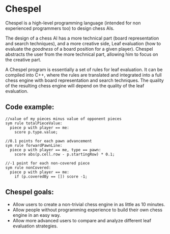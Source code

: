Chespel
=======

Chespel is a high-level programming language (intended for non experienced programmers too) to design chess AIs.

The design of a chess AI has a more technical part (board representation and search techniques), and a more creative side, Leaf evaluation (how to evaluate the *goodness* of a board position for a given player). Chespel abstracts the user from the more technical part, allowing him to focus on the creative part.

A Chespel program is essentially a set of rules for leaf evaluation. It can be compiled into C++, where the rules are translated and integrated into a full chess engine with board representation and search techniques. The quality of the resulting chess engine will depend on the quality of the leaf evaluation.

Code example:
-------------

    //value of my pieces minus value of opponent pieces
    sym rule totalPieceValue:
      piece p with player == me:
      	score p.type.value;
      
    //0.1 points for each pawn advancement
    sym rule forwardPawnLine:
      piece p with player == me, type == pawn:
      	score abs(p.cell.row - p.startingRow) * 0.1;
      	
    //-1 point for each non-covered piece
    sym rule nonCovered:
      piece p with player == me:
      	if (p.coveredBy == []) score -1;


Chespel goals:
--------------
- Allow users to create a non-trivial chess engine in as little as 10 minutes.
- Allow people without programming experience to build their own chess engine in an easy way.
- Allow more advanced users to compare and analyze different leaf evaluation strategies.
